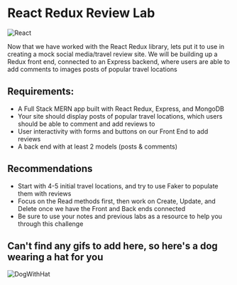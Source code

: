 # React Redux Review Lab

![React](https://blog.codecentric.de/files/2017/12/Bildschirmfoto-2017-12-01-um-08.53.32.png)

Now that we have worked with the React Redux library, lets put it to use in creating a mock social media/travel review site. We will be building up a Redux front end, connected to an Express backend, where users are able to add comments to images posts of popular travel locations 



## Requirements:

- A Full Stack MERN app built with React Redux, Express, and MongoDB
- Your site should display posts of popular travel locations, which users should be able to comment and add reviews to
- User interactivity with forms and buttons on our Front End to add reviews 
- A back end with at least 2 models (posts & comments)


## Recommendations
- Start with 4-5 initial travel locations, and try to use Faker to populate them with reviews
- Focus on the Read methods first, then work on Create, Update, and Delete once we have the Front and Back ends connected
- Be sure to use your notes and previous labs as a resource to help you through this challenge


## Can't find any gifs to add here, so here's a dog wearing a hat for you

![DogWithHat](https://static.onecms.io/wp-content/uploads/sites/47/2020/12/29/winter-dog-hat-2000.jpg)
